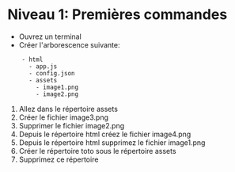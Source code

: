 # Niveau 1: Premières commandes
- Ouvrez un terminal
- Créer l'arborescence suivante: 
```markup
    - html
      - app.js
      - config.json
      - assets
        - image1.png
        - image2.png
```
1. Allez dans le répertoire assets
2. Créer le fichier image3.png
3. Supprimer le fichier image2.png
4. Depuis le répertoire html créez le fichier image4.png
5. Depuis le répertoire html supprimez le fichier image1.png
6. Créer le répertoire toto sous le répertoire assets
7. Supprimez ce répertoire

 